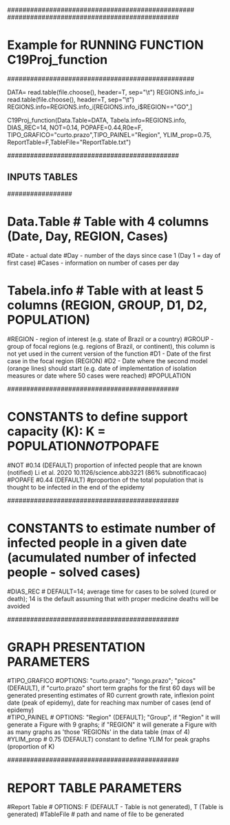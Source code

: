 #################################################
#############################################
# Example for RUNNING FUNCTION C19Proj_function
#################################################

DATA= read.table(file.choose(), header=T, sep="\t")
REGIONS.info_i= read.table(file.choose(), header=T, sep="\t")
REGIONS.info=REGIONS.info_i[REGIONS.info_i$REGION=="GO",]


C19Proj_function(Data.Table=DATA, Tabela.info=REGIONS.info, DIAS_REC=14,
                           NOT=0.14, POPAFE=0.44,R0e=F,
                           TIPO_GRAFICO="curto.prazo",TIPO_PAINEL="Region", YLIM_prop=0.75,
                           ReportTable=F,TableFile="ReportTable.txt") 
  

#############################################

## INPUTS TABLES
#################
# Data.Table # Table with 4 columns (Date,	Day,	REGION,	Cases)
#Date - actual date
#Day - number of the days since case 1 (Day 1 = day of first case) 
#Cases - information on number of cases per day

# Tabela.info # Table with at least 5 columns (REGION, GROUP, D1, D2, POPULATION)
#REGION - region of interest (e.g. state of Brazil or a country)
#GROUP - group of focal regions (e.g. regions of Brazil, or continent), this column is not yet used in the current version of the function
#D1 - Date of the first case in the focal region (REGION)
#D2 - Date where the second model (orange lines) should start (e.g. date of implementation of isolation measures or date where 50 cases were reached)
#POPULATION

#############################################
# CONSTANTS to define support capacity (K): K = POPULATION*NOT*POPAFE

#NOT #0.14 (DEFAULT) proportion of infected people that are known (notified) Li et al. 2020 10.1126/science.abb3221 (86% subnotificacao)
#POPAFE #0.44 (DEFAULT) #proportion of the total population that is thought to be infected in the end of the epidemy  

#############################################
# CONSTANTS to estimate number of infected people in a given date (acumulated number of infected people - solved cases)
#DIAS_REC # DEFAULT=14; average time for cases to be solved (cured or death); 14 is the default assuming that with proper medicine deaths will be avoided 

#############################################
# GRAPH PRESENTATION PARAMETERS
#TIPO_GRAFICO #OPTIONS: "curto.prazo"; "longo.prazo"; "picos" (DEFAULT), if "curto.prazo" short term graphs for the first 60 days will be generated presenting estimates of R0 current growth rate, inflexion point date (peak of epidemy), date for reaching max number of cases (end of epidemy)  
#TIPO_PAINEL # OPTIONS: "Region" (DEFAULT); "Group", if "Region" it will generate a Figure with 9 graphs; if "REGION" it will generate a Figure with as many graphs as 'those 'REGIONs' in the data table (max of 4) 
#YLIM_prop # 0.75 (DEFAULT) constant to define YLIM for peak graphs (proportion of K) 

#############################################
# REPORT TABLE PARAMETERS
#Report Table # OPTIONS: F (DEFAULT - Table is not generated), T (Table is generated)
#TableFile # path and name of file to be generated
